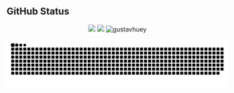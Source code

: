 ## GitHub Status 

<div align="center">
    <img  height="150em" src="https://github-readme-stats.vercel.app/api?username=gustavhuey&show_icons=true&theme=midnight-purple" />
    <img  height="150em" src="https://github-readme-stats.vercel.app/api/top-langs/?username=gustavhuey&layout=compact&theme=midnight-purple">
    <img  height="150em" src="https://github-readme-streak-stats.herokuapp.com/?user=gustavhuey&theme=midnight-purple" alt="gustavhuey"/>
</div>

![Snake animation](https://github.com/ellen2121/ellen2121/blob/output/github-contribution-grid-snake.svg)
